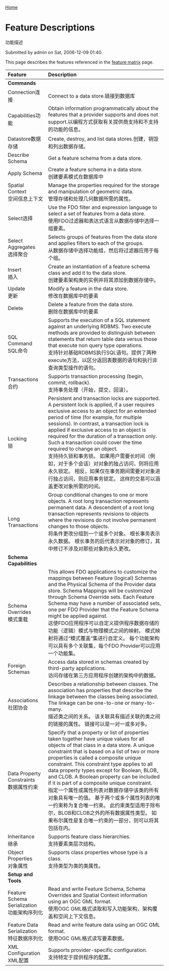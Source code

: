 [Home](http://fdo.osgeo.org/)

# Feature Descriptions

功能描述

Submitted by admin on Sat, 2006-12-09 01:40.

This page describes the features referenced in the [feature matrix](http://fdo.osgeo.org/OSFeatureMatrix.html) page.

| Feature                                          | Description                                                  |
| :----------------------------------------------- | :----------------------------------------------------------- |
| **Commands**                                     |                                                              |
| Connection连接                                   | Connect to a data store.链接到数据库                         |
| Capabilities功能                                 | Obtain information programmatically about the features that a provider supports and does not support.以编程方式获取有关提供商支持和不支持的功能的信息。 |
| Datastore数据存储                                | Create, destroy, and list data stores.创建，销毁和列出数据存储。 |
| Describe Schema                                  | Get a feature schema from a data store.                      |
| Apply Schema                                     | Create a feature schema in a data store.<br />创建要素模式在数据库中 |
| Spatial Context<br />空间信息上下文              | Manage the properties required for the storage and manipulation of geometric data.<br />管理存储和处理几何数据所需的属性。 |
| Select选择                                       | Use the FDO filter and expression language to select a set of features from a data store.<br />使用FDO过滤器和表达式语言从数据存储中选择一组要素。 |
| Select Aggregates<br />选择聚合                  | Selects groups of features from the data store and applies filters to each of the groups.<br />从数据存储中选择功能组，然后将过滤器应用于每个组。 |
| Insert<br />插入                                 | Create an instantiation of a feature schema class and add it to the data store.<br />创建要素架构类的实例并将其添加到数据存储中。 |
| Update<br />更新                                 | Modify a feature in the data store.<br />修改在数据库中的要素 |
| Delete                                           | Delete a feature from the data store.<br />删除在数据库中的要素 |
| SQL Command<br />SQL命令                         | Supports the execution of a SQL statement against an underlying RDBMS. Two execute methods are provided to distinguish between statements that return table data versus those that execute non query type operations.<br />支持针对基础RDBMS执行SQL语句。提供了两种execute方法，以区分返回表数据的语句和执行非查询类型操作的语句。 |
| Transactions<br />合约                           | Supports transaction processing (begin, commit, rollback).<br />支持事务处理（开始，提交，回滚）。 |
| Locking<br />锁                                  | Persistent and transaction locks are supported. A persistent lock is applied, if a user requires exclusive access to an object for an extended period of time (for example, for multiple sessions). In contrast, a transaction lock is applied if exclusive access to an object is required for the duration of a transaction only. Such a transaction could cover the time required to change an object.<br />支持持久锁和事务锁。 如果用户需要长时间（例如，对于多个会话）对对象的独占访问，则将应用永久锁定。 相反，如果仅在事务期间需要对对象进行独占访问，则应用事务锁定。 这样的交易可以涵盖更改对象所需的时间。 |
| Long Transactions                                | Group conditional changes to one or more objects. A root long transaction represents permanent data. A descendent of a root long transaction represents revisions to objects where the revisions do not involve permanent changes to those objects.<br />将条件更改分组到一个或多个对象。 根长事务表示永久数据。 根长事务的后代表示对对象的修订，其中修订不涉及对那些对象的永久更改。 |
| **Schema Capabilities**                          |                                                              |
| Schema Overrides<br />模式重载                   | This allows FDO applications to customize the mappings between Feature (logical) Schemas and the Physical Schema of the Provider data store. Schema Mappings will be customized through Schema Override sets. Each Feature Schema may have a number of associated sets, one per FDO Provider that the Feature Schema might be applied against.<br />这使FDO应用程序可以自定义提供程序数据存储的功能（逻辑）模式与物理模式之间的映射。 模式映射将通过“模式覆盖”集进行自定义。 每个功能架构可以具有多个关联集，每个FDO Provider可以应用一个功能集。 |
| Foreign Schemas                                  | Access data stored in schemas created by third-party applications.<br />访问存储在第三方应用程序创建的架构中的数据。 |
| Associations<br />社团协会                       | Describes a relationship between classes. The association has properties that describe the linkage between the classes being associated. The linkage can be one-to-one or many-to-many.<br />描述类之间的关系。 该关联具有描述关联的类之间的链接的属性。 链接可以是一对一或多对多。 |
| Data Property Constraints<br />数据属性约束      | Specify that a property or list of properties taken together have unique values for all objects of that class in a data store. A unique constraint that is based on a list of two or more properties is called a composite unique constraint. This constraint type applies to all data property types except for Boolean, BLOB, and CLOB. A Boolean property can be included if it is part of a composite unique constraint.<br />指定一个属性或属性列表对数据存储中该类的所有对象具有唯一的值。 基于两个或多个属性列表的唯一约束称为复合唯一约束。 此约束类型适用于除布尔，BLOB和CLOB之外的所有数据属性类型。 如果布尔属性是复合唯一约束的一部分，则可以将其包括在内。 |
| Inheritance<br />继承                            | Supports feature class hierarchies.<br />支持要素类层次结构。 |
| Object Properties<br />对象属性                  | Supports class properties whose type is a class.<br />支持类型为类的类属性。 |
| **Setup and Tools**                              |                                                              |
| Feature Schema Serialization<br />功能架构序列化 | Read and write Feature Schema, Schema Overrides and Spatial Context information using an OGC GML format.<br />使用OGC GML格式读取和写入功能架构，架构覆盖和空间上下文信息。 |
| Feature Data Serialization<br />特征数据序列化   | Read and write feature data using an OGC GML format.<br />使用OGC GML格式读写要素数据。 |
| XML Configuration<br />XML配置                   | Supports provider-specific configuration.<br />支持特定于提供程序的配置。 |